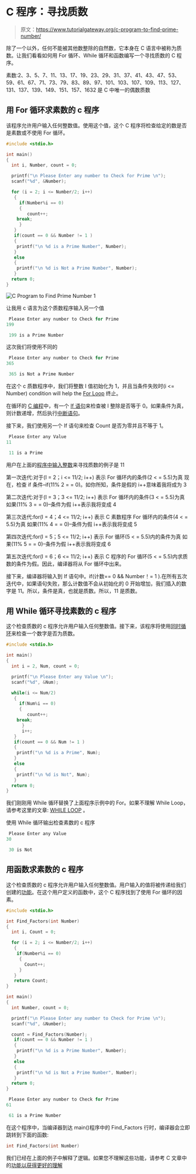 # C 程序：寻找质数

> 原文：<https://www.tutorialgateway.org/c-program-to-find-prime-number/>

除了一个以外，任何不能被其他数整除的自然数，它本身在 C 语言中被称为质数。让我们看看如何用 For 循环、While 循环和函数编写一个寻找质数的 C 程序。

素数:2、3、5、7、11、13、17、19、23、29、31、37、41、43、47、53、59、61、67、71、73、79、83、89、97、101、103、107、109、113、127、131、137、139、149、151、157、1632 是 C 中唯一的偶数质数

## 用 For 循环求素数的 c 程序

该程序允许用户输入任何整数值。使用这个值，这个 C 程序将检查给定的数是否是素数或不使用 For 循环。

```c
#include <stdio.h>

int main()
{
  int i, Number, count = 0; 

  printf("\n Please Enter any number to Check for Prime \n");
  scanf("%d", &Number);

  for (i = 2; i <= Number/2; i++)
   {
     if(Number%i == 0)
     {
        count++;
	break;
     }	
   }
   if(count == 0 && Number != 1 )
   {
   	printf("\n %d is a Prime Number", Number);
   }
   else
   {
   	printf("\n %d is Not a Prime Number", Number);
   }
  return 0;
}
```

![C Program to Find Prime Number 1](img/e3c6449960599782737e666a6b83c0a6.png)

让我用 c 语言为这个质数程序输入另一个值

```c
 Please Enter any number to Check for Prime 
199

 199 is a Prime Number
```

这次我们将使用不同的

```c
 Please Enter any number to Check for Prime 
365

 365 is Not a Prime Number
```

在这个 c 质数程序中，我们将整数 I 值初始化为 1，并且当条件失败时(i <= Number) condition will help the [For Loop](https://www.tutorialgateway.org/for-loop-in-c-programming/) 终止。

在循环的 [C 编程](https://www.tutorialgateway.org/c-programming/)中，有一个 [If 语句](https://www.tutorialgateway.org/if-statement-in-c/)来检查被 I 整除是否等于 0。如果条件为真，则计数递增，然后执行[中断语句](https://www.tutorialgateway.org/break-statement-in-c/)。

接下来，我们使用另一个 If 语句来检查 Count 是否为零并且不等于 1。

```c
 Please Enter any Value
11

 11 is a Prime
```

用户在上面的[程序中输入整数](https://www.tutorialgateway.org/c-programming-examples/)来寻找质数的例子是 11

第一次迭代:对于(I = 2；i <= 11/2; i++)
表示 For 循环内的条件(2 < = 5.5)为真
现在，检查 if 条件–if(11% 2 = = 0)。如你所知，条件是假的
i++意味着我将成为 3

第二次迭代:对于(I = 3；3 <= 11/2; i++)
表示 For 循环内的条件(3 < = 5.5)为真
如果(11% 3 = = 0)–条件为假
i++表示我将变成 4

第三次迭代:for(I = 4；4 <= 11/2; i++)
表示 C 素数程序 For 循环内的条件(4 < = 5.5)为真
如果(11% 4 = = 0)–条件为假
i++表示我将变成 5

第四次迭代:for(I = 5；5 <= 11/2; i++)
表示 For 循环(5 < = 5.5)内的条件为真
如果(11% 5 = = 0)–条件为假
i++表示我将变成 6

第五次迭代:for(I = 6；6 <= 11/2; i++)
表示 C 程序的 For 循环(5 < = 5.5)内求质数的条件为假。因此，编译器将从 For 循环中出来。

接下来，编译器将输入到 If 语句中。if(计数== 0 && Number！= 1 ).在所有五次迭代中，如果语句失败，那么计数值不会从初始化的 0 开始增加，我们插入的数字是 11。所以，条件是真，也就是质数。所以，11 是质数。

## 用 While 循环寻找素数的 c 程序

这个检查质数的 c 程序允许用户输入任何整数值。接下来，该程序将使用[同时循环](https://www.tutorialgateway.org/while-loop-in-c/)来检查一个数字是否为质数。

```c
#include <stdio.h>

int main()
{
  int i = 2, Num, count = 0; 

  printf("\n Please Enter any Value \n");
  scanf("%d", &Num);

  while(i <= Num/2)
   {
     if(Num%i == 0)
     {
        count++;
	break;
      }
      i++;	
   }
   if(count == 0 && Num != 1 )
   {
   	printf("\n %d is a Prime", Num);
   }
   else
   {
 	printf("\n %d is Not", Num);
   }
  return 0;
}
```

我们刚刚用 While 循环替换了上面程序示例中的 For。如果不理解 While Loop，请参考这里的文章: [WHILE LOOP](https://www.tutorialgateway.org/while-loop-in-c/ "C While Loop") 。

使用 While 循环输出检查素数的 c 程序

```c
 Please Enter any Value
30

 30 is Not
```

## 用函数求素数的 c 程序

这个检查质数的 c 程序允许用户输入任何整数值。用户输入的值将被传递给我们创建的[功能](https://www.tutorialgateway.org/functions-in-c/)。在这个用户定义的函数中，这个 C 程序找到了使用 For 循环的因素。

```c
#include <stdio.h>

int Find_Factors(int Number)
{ 
  int i, Count = 0; 

  for (i = 2; i <= Number/2; i++)
   {
    if(Number%i == 0)
     {
       Count++;
     } 
   }
   return Count;
}

int main()
{
  int Number, count = 0; 

  printf("\n Please Enter any number to Check for Prime \n");
  scanf("%d", &Number);

  count = Find_Factors(Number);
   if(count == 0 && Number != 1 )
   {
   	printf("\n %d is a Prime Number", Number);
   }
   else
   {
   	printf("\n %d is Not a Prime Number", Number);
   }
  return 0;
}
```

```c
 Please Enter any number to Check for Prime 
61

 61 is a Prime Number
```

在这个程序中，当编译器到达 main()程序中的 Find_Factors 行时，编译器会立即跳转到下面的函数:

```c
int Find_Factors(int Number)
```

我们已经在上面的例子中解释了逻辑。如果您不理解这些功能，请参考 C 文章中的[功能以获得更好的理解](https://www.tutorialgateway.org/functions-in-c/)